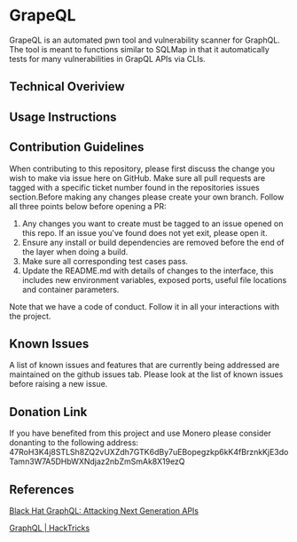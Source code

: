 # GrapeQL

GrapeQL is an automated pwn tool and vulnerability scanner for GraphQL. The tool is meant to functions similar to SQLMap in that it automatically tests for many vulnerabilities in GrapQL APIs via CLIs.

## Technical Overiview

## Usage Instructions

## Contribution Guidelines

When contributing to this repository, please first discuss the change you wish to make via issue here on GitHub. Make sure all pull requests are tagged with a specific ticket number found in the repositories issues section.Before making any changes please create your own branch. Follow all three points below before opening a PR:

1. Any changes you want to create must be tagged to an issue opened on this repo. If an issue you've found does not yet exit, please open it.
2. Ensure any install or build dependencies are removed before the end of the layer when doing a build.
3. Make sure all corresponding test cases pass.
4. Update the README.md with details of changes to the interface, this includes new environment variables, exposed ports, useful file locations and container parameters.

Note that we have a code of conduct. Follow it in all your interactions with the project.

## Known Issues

A list of known issues and features that are currently being addressed are maintained on the github issues tab. Please look at the list of known issues before raising a new issue.

## Donation Link

If you have benefited from this project and use Monero please consider donanting to the following address:
47RoH3K4j8STLSh8ZQ2vUXZdh7GTK6dBy7uEBopegzkp6kK4fBrznkKjE3doTamn3W7A5DHbWXNdjaz2nbZmSmAk8X19ezQ

## References

[Black Hat GraphQL: Attacking Next Generation APIs](https://www.amazon.ca/Black-Hat-GraphQL-Attacking-Generation/dp/1718502842/ref=sr_1_1?crid=2RWOVMS6ZU37K&dib=eyJ2IjoiMSJ9.zi2F-G8cD7sWGnrOzCNkvFjddnK2D59sNLYKIZ8QJK9V3QbeUo7VBlnzXEGX82jYpv1QMXAC0C_4kj4Y0MXiv3KNl53mvu7qPjJQBM0vOWgc_1Et6Jl2-P6wzubxEb1GsrPwYrpP90ANX0YhXvach8Opmb4sAG5QinlPdH111nP77cxVKPXKbnbNoWtRaF8EqDISUcmgWQncANYpzbCxe3s2_wcco0jgqCC0t5JwLcenRfLWpBZIsYPOc4ze_V7WhN2NRitIJhcRcHeD1WSjkDF6oR82x8ICn5IRe6fcyFk.bieYcTT6FhT1u0tO01xkxQlbB9LSAxe6PJE-MkhLcUM&dib_tag=se&keywords=black+hat+graphql&qid=1729479754&sprefix=blackhat+gra%2Caps%2C237&sr=8-1)

[GraphQL | HackTricks](https://book.hacktricks.xyz/network-services-pentesting/pentesting-web/graphql)
